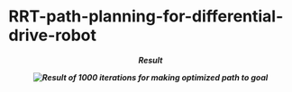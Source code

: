 # RRT-path-planning-for-differential-drive-robot
<p align="center"><strong><em>Result<p>
<p align="center">
  <img src="Simulation Video.gif" alt="Result of 1000 iterations for making optimized path to goal" />
</p>
